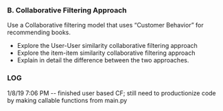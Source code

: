 ### B. Collaborative Filtering Approach


Use a Collaborative filtering model that uses “Customer Behavior” for recommending books.
* Explore the User-User similarity collaborative filtering approach
* Explore the item-item similarity collaborative filtering approach
* Explain in detail the difference between the two approaches.

### LOG

1/8/19 7:06 PM -- finished user based CF; still need to productionize code by making callable functions from main.py